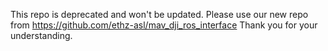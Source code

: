 This repo is deprecated and won't be updated.
Please use our new repo from https://github.com/ethz-asl/mav_dji_ros_interface
Thank you for your understanding.
